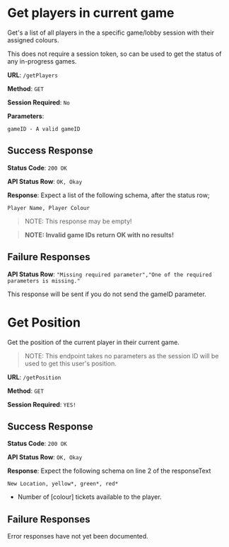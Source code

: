 # Get players in current game

Get's a list of all players in the a specific game/lobby session with their assigned colours. 

This does not require a session token, so can be used to get the status of any in-progress games.

**URL**: `/getPlayers`

**Method**: `GET`

**Session Required**: `No`

**Parameters**:

```
gameID - A valid gameID
```


## Success Response
**Status Code**: `200 OK`

**API Status Row**: `OK, Okay`

**Response**: Expect a list of the following schema, after the status row;

`Player Name, Player Colour`

> NOTE: This response may be empty!

> **NOTE: Invalid game IDs return OK with no results!**

## Failure Responses

**API Status Row**: `"Missing required parameter","One of the required parameters is missing."`

This response will be sent if you do not send the gameID parameter.

# Get Position

Get the position of the current player in their current game.

> NOTE: This endpoint takes no parameters as the session ID will be used to get this user's position.

**URL**: `/getPosition`

**Method**: `GET`

**Session Required**: `YES!`

## Success Response
**Status Code**: `200 OK`

**API Status Row**: `OK, Okay`

**Response**: Expect the following schema on line 2 of the responseText

```
New Location, yellow*, green*, red*
```

* Number of [colour] tickets available to the player.

## Failure Responses

Error responses have not yet been documented.